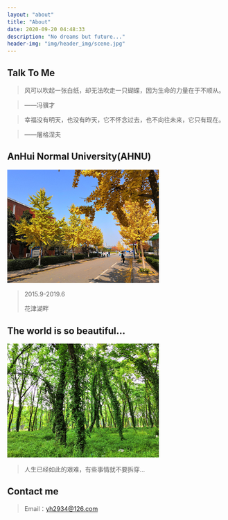 ```yaml
---
layout: "about"
title: "About"
date: 2020-09-20 04:48:33
description: "No dreams but future..."
header-img: "img/header_img/scene.jpg"
---
```


## Talk To Me

> 风可以吹起一张白纸，却无法吹走一只蝴蝶，因为生命的力量在于不顺从。

> ——冯骥才

> 幸福没有明天，也没有昨天，它不怀念过去，也不向往未来，它只有现在。

> ——屠格涅夫



## AnHui Normal University(AHNU)

<img src="../img/scenery/AHNU_gingko.jpg" width="350" alt="AHNU_gingko"></img>

> 2015.9-2019.6
>
> 花津湖畔



## The world is so beautiful...

<img src="../img/scenery/Xuancheng_woods.jpg" width="350" alt="Xuancheng_woods"></img>

>  人生已经如此的艰难，有些事情就不要拆穿...



<!-- ## Follow With Interest Blogs

> Neo Peng：https://zhile.io
>
> 李卫民：https://www.funtl.com/zh/guide
>
> duanxz：https://www.cnblogs.com/duanxz/tag
> 
> Java1234_小锋：http://blog.java1234.com/index.html
> 
> Deserts：https://deserts.io
>
> Super Snail：https://www.dusign.net
>
> KIERAN'S BLOG：https://go.kieran.top
>
> Mr.Seven：https://itimetraveler.github.io -->

## Contact me

> Email：yh2934@126.com
